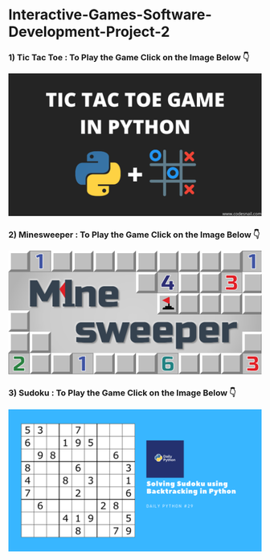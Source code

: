 # Interactive-Games-Software-Development-Project-2

### 1) Tic Tac Toe : To Play the Game Click on the Image Below 👇

[![Tic Tac Toe](Tic%20Tac%20Toe/Tic%20Tac%20Toe.png)](https://github.com/praddy18597/Interactive-Games-Software-Development-Project-2/blob/main/Tic%20Tac%20Toe.ipynb)

### 2) Minesweeper : To Play the Game Click on the Image Below 👇

[![Minesweeper](Tic%20Tac%20Toe/Minesweeper.png)](https://github.com/praddy18597/Interactive-Games-Software-Development-Project-2/blob/main/Minesweeper.ipynb)

### 3) Sudoku : To Play the Game Click on the Image Below 👇

[![Sudoku](Tic%20Tac%20Toe/Sudoku.png)](https://github.com/praddy18597/Interactive-Games-Software-Development-Project-2/blob/main/Sudoku%20.ipynb)

